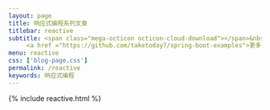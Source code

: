 ```yaml
---
layout: page
title: 响应式编程系列文章
titlebar: reactive
subtitle: <span class="mega-octicon octicon-cloud-download"></span>&nbsp;&nbsp;
     <a href ="https://github.com/taketoday7/spring-boot-examples">更多响应式编程精选教程，<font color="#EB9439">点我</font>查看！</a><br/>
menu: reactive
css: ['blog-page.css']
permalink: /reactive
keywords: 响应式编程
---
```


{% include reactive.html %}
